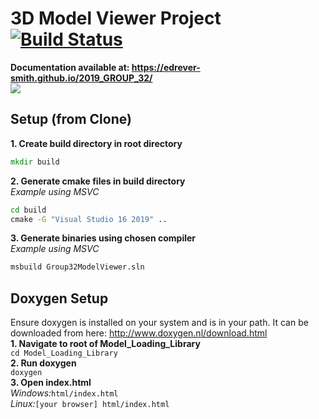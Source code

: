 # 3D Model Viewer Project  [![Build Status](https://travis-ci.com/EDrever-Smith/2019_GROUP_32.svg?token=KfjpPmpzoQSKxZtRyAzE&branch=master)](https://travis-ci.com/EDrever-Smith/2019_GROUP_32)  
**Documentation available at: https://edrever-smith.github.io/2019_GROUP_32/**  
![](ModelViewerDemo.gif) 
## Setup (from Clone)
**1. Create build directory in root directory**
```cmd
mkdir build
```
**2. Generate cmake files in build directory**  
*Example using MSVC*
```cmd
cd build
cmake -G "Visual Studio 16 2019" ..
```
**3. Generate binaries using chosen compiler**  
*Example using MSVC*
```cmd
msbuild Group32ModelViewer.sln
```

## Doxygen Setup
Ensure doxygen is installed on your system and is in your path. It can be downloaded from here: http://www.doxygen.nl/download.html   
**1. Navigate to root of Model_Loading_Library**  
`cd Model_Loading_Library`  
**2. Run doxygen**  
`doxygen`  
**3. Open index.html**  
*Windows:*`html/index.html`  
*Linux:*`[your browser] html/index.html`

